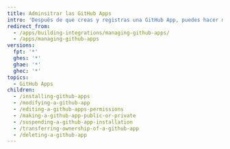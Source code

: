 ```yaml
---
title: Adminsitrar las GitHub Apps
intro: 'Después de que creas y registras una GitHub App, puedes hacer modificaciones a la misma, cambiar sus permisos, transferir la propiedad, y borrarla.'
redirect_from:
  - /apps/building-integrations/managing-github-apps/
  - /apps/managing-github-apps
versions:
  fpt: '*'
  ghes: '*'
  ghae: '*'
  ghec: '*'
topics:
  - GitHub Apps
children:
  - /installing-github-apps
  - /modifying-a-github-app
  - /editing-a-github-apps-permissions
  - /making-a-github-app-public-or-private
  - /suspending-a-github-app-installation
  - /transferring-ownership-of-a-github-app
  - /deleting-a-github-app
---
```


